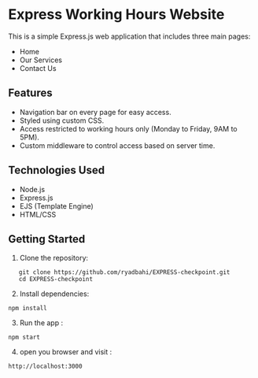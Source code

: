 # Express Working Hours Website

This is a simple Express.js web application that includes three main pages:

- Home
- Our Services
- Contact Us

## Features

- Navigation bar on every page for easy access.
- Styled using custom CSS.
- Access restricted to working hours only (Monday to Friday, 9AM to 5PM).
- Custom middleware to control access based on server time.

## Technologies Used

- Node.js
- Express.js
- EJS (Template Engine)
- HTML/CSS

## Getting Started

1. Clone the repository:
```
   git clone https://github.com/ryadbahi/EXPRESS-checkpoint.git
   cd EXPRESS-checkpoint
```
2. Install dependencies:
```
npm install
```

3. Run the app :
```
npm start
```

4. open you browser and visit :
```
http://localhost:3000
```
